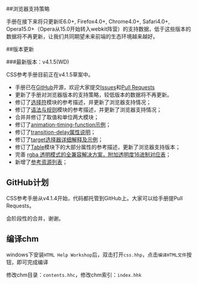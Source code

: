##浏览器支持策略

手册在接下来将只更新IE6.0+, Firefox4.0+, Chrome4.0+, Safari4.0+, Opera15.0+（Opera从15.0开始转入webkit阵营）的支持数据，低于这些版本的数据将不再更新，让我们共同期望未来前端的生态环境越来越好。

##版本更新

###最新版本：v4.1.5(WD)

CSS参考手册目前正在v4.1.5草案中。

* 手册已在<a href="https://github.com/doyoe/css-handbook" target="_blank" rel="external" class="external">GitHub</a>开源，欢迎大家提交<a href="https://github.com/doyoe/css-handbook/issues" target="_blank" rel="external" class="external">Issues</a>和<a href="https://github.com/doyoe/css-handbook/pulls" target="_blank" rel="external" class="external">Pull Requests</a>
* 更新了手册对浏览器版本的支持策略，较低版本的数据将不再更新。</li>
* 修订了<a href="http://css.doyoe.com/selectors/index.htm">选择符</a>模块的参考描述，并更新了浏览器支持情况；
* 修订了<a href="http://css.doyoe.com/rules/index.htm">语法与规则</a>模块的参考描述，并更新了浏览器支持情况；
* 合并并修订了取值和单位两大模块；
* 修订了<a href="http://css.doyoe.com/properties/transition/transition-timing-function.htm">animation-timing-function示例</a>；
* 修订了<a href="http://css.doyoe.com/properties/transition/transition-delay.htm">transition-delay属性说明</a>；
* 修订了<a href="http://css.doyoe.com/selectors/pseudo-classes/target.htm">target选择器详细解释及示例</a>；
* 修订了<a href="http://css.doyoe.com/properties/table/index.htm">Table</a>模块下的大部分属性的参考描述，更新了浏览器支持版本；
* 完善 <a href="http://css.doyoe.com/values/color/rgba.htm">rgba 透明模式的全兼容解决方案，附加透明度16进制对应表</a>；
* 新增了<a href="http://css.doyoe.com/experience/refer.htm">参考资源列表</a>；

## GitHub计划

CSS参考手册从v4.1.4开始，代码都托管到GitHub上。大家可以给手册提Pull Requests。

会阶段性的合并，谢谢。

## 编译chm

windows下安装`HTML Help Workshop`后，双击打开`css.hhp`，点击`编译HTML文件`按钮，即可完成编译

修改chm目录：`contents.hhc`，修改chm索引：`index.hhk`
